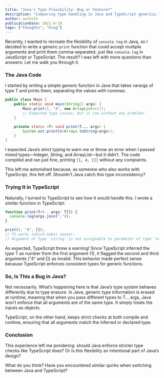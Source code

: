 ```yaml
---
title: "Java's Type Flexibility: Bug or Feature?"
description: "Comparing type handling in Java and TypeScript generics."
author: authxth
publicationDate: 2021-4-19
tags: ["thoughts", "blog"]
---
```


Recently, I wanted to recreate the flexibility of `console.log` in Java, so I decided to write a generic `print` function that could accept multiple arguments and print them comma-separated, just like `console.log` in JavaScript or TypeScript. The result? I was left with more questions than answers. Let me walk you through it.

### The Java Code
I started by writing a simple generic function in Java that takes varargs of type T and prints them, separating the values with commas:

```java {3}
public class Main {
    public static void main(String[] args) {
        Main.print(1, "4", new ArrayList<>());
        // Expected type issues, but it ran without any problem!
    }

    private static <T> void print(T... args) {
        System.out.println(Arrays.toString(args));
    }
}
```

I expected Java’s strict typing to warn me or throw an error when I passed mixed types—Integer, String, and ArrayList—but it didn’t. The code compiled and ran just fine, printing `[1, 4, []]` without any complaints.

This left me astonished because, as someone who also works with TypeScript, this felt off. Shouldn't Java catch this type inconsistency?


### Trying It in TypeScript
Naturally, I turned to TypeScript to see how it would handle this. I wrote a similar function in TypeScript:

```ts {5}
function print<T>(...args: T[]) {
  console.log(args.join(","));
}

print(1, "4", []);
// TS warns (which makes sense):
// Argument of type 'string' is not assignable to parameter of type 'number'.
```

As expected, TypeScript threw a warning! Since TypeScript inferred the type T as number from the first argument (1), it flagged the second and third arguments ("4" and []) as invalid. This behavior made perfect sense because TypeScript enforces consistent types for generic functions.

### So, Is This a Bug in Java?
Not necessarily. What’s happening here is that Java’s type system behaves differently due to type erasure. In Java, generic type information is erased at runtime, meaning that when you pass different types to T... args, Java won’t enforce that all arguments are of the same type. It simply treats the inputs as objects.

TypeScript, on the other hand, keeps strict checks at both compile and runtime, ensuring that all arguments match the inferred or declared type.


### Conclusion
This experience left me pondering: should Java enforce stricter type checks like TypeScript does? Or is this flexibility an intentional part of Java’s design?

What do you think? Have you encountered similar quirks when switching between Java and TypeScript?
